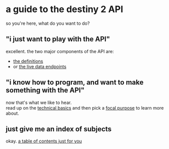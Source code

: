 # a guide to the destiny 2 API

so you're here, what do you want to do?

## "i just want to play with the API"

excellent. the two major components of the API are:
- [the definitions](manifest/exploring)
- or [the live data endpoints](endpoints/exploring)

## "i know how to program, and want to make something with the API"

now that's what we like to hear.  
read up on the [technical basics](technical-basics) and then pick a [focal purpose](by-goal) to learn more about.

## just give me an index of subjects

okay. [a table of contents just for you](index)
